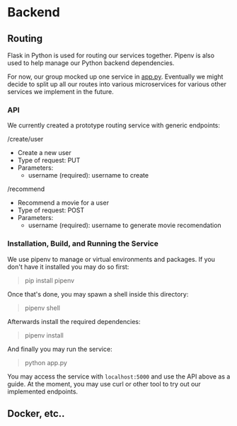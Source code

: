 # Backend

## Routing

Flask in Python is used for routing our services together. Pipenv is also used to help manage our Python backend dependencies.

For now, our group mocked up one service in [app.py](/app.py). Eventually we might decide to split up all our routes into various microservices for various other services we implement in the future.

### **API**

We currently created a prototype routing service with generic endpoints:

/create/user

- Create a new user
- Type of request: PUT
- Parameters:
    - username (required): username to create

/recommend

- Recommend a movie for a user
- Type of request: POST
- Parameters:
    - username (required): username to generate movie recomendation

### Installation, Build, and Running the Service

We use pipenv to manage or virtual environments and packages. If you don't have it installed you may do so first:

> pip install pipenv

Once that's done, you may spawn a shell inside this directory:

> pipenv shell

Afterwards install the required dependencies:

> pipenv install

And finally you may run the service:

> python app.py

You may access the service with `localhost:5000` and use the API above as a guide. At the moment, you may use curl or other tool to try out our implemented endpoints.

## Docker, etc..